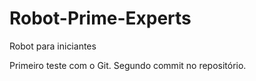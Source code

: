 # Robot-Prime-Experts
Robot para iniciantes

Primeiro teste com o Git.
Segundo commit no repositório.